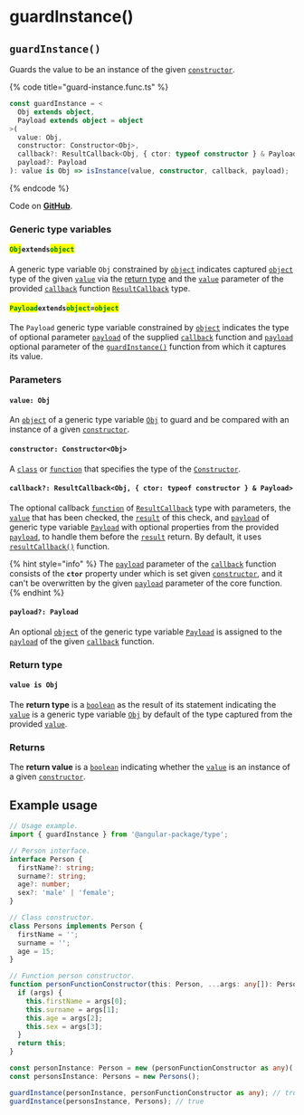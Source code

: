 # guardInstance()

## `guardInstance()`

Guards the value to be an instance of the given [`constructor`](page-4.md#constructor-constructor-less-than-obj-greater-than).

{% code title="guard-instance.func.ts" %}
```typescript
const guardInstance = <
  Obj extends object,
  Payload extends object = object
>(
  value: Obj,
  constructor: Constructor<Obj>,
  callback?: ResultCallback<Obj, { ctor: typeof constructor } & Payload>,
  payload?: Payload
): value is Obj => isInstance(value, constructor, callback, payload);
```
{% endcode %}

Code on [**GitHub**](https://github.com/angular-package/type/blob/5.0.x/src/guard/lib/guard-instance.func.ts).

### Generic type variables

#### <mark style="color:green;">**`Obj`**</mark>**`extends`**<mark style="color:green;">**`object`**</mark>

A generic type variable `Obj` constrained by [`object`](https://developer.mozilla.org/en-US/docs/Web/JavaScript/Reference/Global\_Objects/Object) indicates captured [`object`](https://developer.mozilla.org/en-US/docs/Web/JavaScript/Reference/Global\_Objects/Object) type of the given [`value`](page-4.md#value-type) via the [return type](page-4.md#return-type) and the [`value`](../types/resultcallback.md#value-value) parameter of the provided [`callback`](page-4.md#callback-resultcallback-less-than-obj-ctor-typeof-constructor-and-payload-greater-than) function [`ResultCallback`](../types/resultcallback.md) type.

#### <mark style="color:green;">**`Payload`**</mark>**`extends`**<mark style="color:green;">**`object`**</mark>**`=`**<mark style="color:green;">**`object`**</mark>

The `Payload` generic type variable constrained by [`object`](https://www.typescriptlang.org/docs/handbook/basic-types.html#object) indicates the type of optional parameter [`payload`](../types/resultcallback.md#payload-payload) of the supplied [`callback`](page-4.md#callback-resultcallback-less-than-obj-ctor-typeof-constructor-and-payload-greater-than) function and [`payload`](page-4.md#payload-payload) optional parameter of the [`guardInstance()`](page-4.md#guardinstance) function from which it captures its value.

### Parameters

#### `value: Obj`

An [`object`](https://developer.mozilla.org/en-US/docs/Web/JavaScript/Reference/Global\_Objects/Object) of a generic type variable [`Obj`](page-4.md#typeextendsanyboolean) to guard and be compared with an instance of a given [`constructor`](page-4.md#constructor-constructor-less-than-obj-greater-than).

#### `constructor: Constructor<Obj>`

A [`class`](https://developer.mozilla.org/en-US/docs/Web/HTML/Global\_attributes/class) or [`function`](https://developer.mozilla.org/en-US/docs/Web/JavaScript/Reference/Global\_Objects/Function) that specifies the type of the [`Constructor`](../types/constructor.md).

#### `callback?: ResultCallback<Obj, { ctor: typeof constructor } & Payload>`

The optional callback [`function`](https://developer.mozilla.org/en-US/docs/Web/JavaScript/Guide/Functions) of [`ResultCallback`](../types/resultcallback.md) type with parameters, the [`value`](page-4.md#value-obj) that has been checked, the [`result`](../types/resultcallback.md#result-boolean) of this check, and [`payload`](../types/resultcallback.md#payload-payload) of generic type variable [`Payload`](page-4.md#payloadextendsobject-object) with optional properties from the provided [`payload`](page-4.md#payload-payload), to handle them before the [`result`](../types/resultcallback.md#result-boolean) return. By default, it uses [`resultCallback()`](../helper/resultcallback.md) function.

{% hint style="info" %}
The [`payload`](../types/resultcallback.md#payload-payload) parameter of the [`callback`](page-4.md#callback-resultcallback-less-than-obj-ctor-typeof-constructor-and-payload-greater-than) function consists of the **`ctor`** property under which is set given [`constructor`](page-4.md#constructor-constructor-less-than-obj-greater-than), and it can't be overwritten by the given [`payload`](page-4.md#payload-payload) parameter of the core function.
{% endhint %}

#### `payload?: Payload`

An optional [`object`](https://developer.mozilla.org/en-US/docs/Web/JavaScript/Reference/Global\_Objects/Object) of the generic type variable [`Payload`](page-4.md#payloadextendsobject-object) is assigned to the [`payload`](../types/resultcallback.md#payload-payload) of the given [`callback`](page-4.md#callback-resultcallback-less-than-obj-ctor-typeof-constructor-and-payload-greater-than) function.

### Return type

#### `value is Obj`

The **return type** is a [`boolean`](https://www.typescriptlang.org/docs/handbook/basic-types.html#boolean) as the result of its statement indicating the [`value`](page-4.md#value-obj) is a generic type variable [`Obj`](page-4.md#objextendsobject) by default of the type captured from the provided [`value`](page-4.md#value-obj).

### Returns

The **return value** is a [`boolean`](https://www.typescriptlang.org/docs/handbook/basic-types.html#boolean) indicating whether the [`value`](page-4.md#value-obj) is an instance of a given [`constructor`](page-4.md#constructor-constructor-less-than-obj-greater-than).

## Example usage

```typescript
// Usage example.
import { guardInstance } from '@angular-package/type';

// Person interface.
interface Person {
  firstName?: string;
  surname?: string;
  age?: number;
  sex?: 'male' | 'female';
}

// Class constructor.
class Persons implements Person {
  firstName = '';
  surname = '';
  age = 15;
}

// Function person constructor.
function personFunctionConstructor(this: Person, ...args: any[]): Person {
  if (args) {
    this.firstName = args[0];
    this.surname = args[1];
    this.age = args[2];
    this.sex = args[3];
  }
  return this;
}

const personInstance: Person = new (personFunctionConstructor as any)('First name', 'Sur name', 27);
const personsInstance: Persons = new Persons();

guardInstance(personInstance, personFunctionConstructor as any); // true
guardInstance(personsInstance, Persons); // true
```
